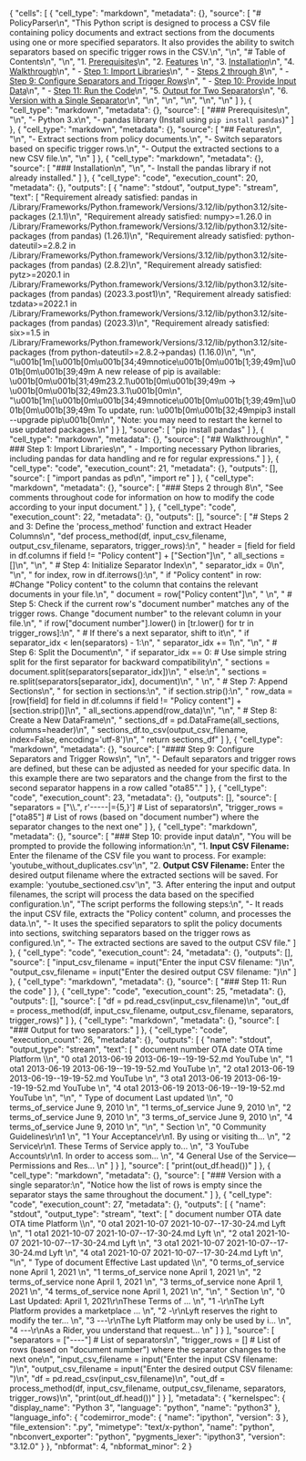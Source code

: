 {
 "cells": [
  {
   "cell_type": "markdown",
   "metadata": {},
   "source": [
    "# PolicyParser\n",
    "This Python script is designed to process a CSV file containing policy documents and extract sections from the documents using one or more specified separators. It also provides the ability to switch separators based on specific trigger rows in the CSV.\n",
    "\n",
    "# Table of Contents\n",
    "\n",
    "1. [Prerequisites](#prerequisites)\n",
    "2. [Features](#features) \n",
    "3. [Installation](#installation)\n",
    "4. [Walkthrough](#walkthrough)\n",
    "    - [Step 1: Import Libraries](#step-1-import-libraries)\n",
    "    - [Steps 2 through 8](#steps-2-through-8)\n",
    "    - [Step 9: Configure Separators and Trigger Rows](#step-9-configure-separators-and-trigger-rows)\n",
    "    - [Step 10: Provide Input Data](#step-10-provide-input-data)\n",
    "    - [Step 11: Run the Code](#step-11-run-the-code)\n",
    "5. [Output for Two Separators](#output-for-two-separators)\n",
    "6. [Version with a Single Separator](#version-with-a-single-separator)\n",
    "\n",
    "\n",
    "\n",
    "\n",
    "\n"
   ]
  },
  {
   "cell_type": "markdown",
   "metadata": {},
   "source": [
    "### Prerequisites\n",
    "\n",
    "- Python 3.x\n",
    "- pandas library (Install using `pip install pandas`)"
   ]
  },
  {
   "cell_type": "markdown",
   "metadata": {},
   "source": [
    "## Features\n",
    "\n",
    "- Extract sections from policy documents.\n",
    "- Switch separators based on specific trigger rows.\n",
    "- Output the extracted sections to a new CSV file.\n",
    "\n"
   ]
  },
  {
   "cell_type": "markdown",
   "metadata": {},
   "source": [
    "### Installation\n",
    "\n",
    "- Install the pandas library if not already installed."
   ]
  },
  {
   "cell_type": "code",
   "execution_count": 20,
   "metadata": {},
   "outputs": [
    {
     "name": "stdout",
     "output_type": "stream",
     "text": [
      "Requirement already satisfied: pandas in /Library/Frameworks/Python.framework/Versions/3.12/lib/python3.12/site-packages (2.1.1)\n",
      "Requirement already satisfied: numpy>=1.26.0 in /Library/Frameworks/Python.framework/Versions/3.12/lib/python3.12/site-packages (from pandas) (1.26.1)\n",
      "Requirement already satisfied: python-dateutil>=2.8.2 in /Library/Frameworks/Python.framework/Versions/3.12/lib/python3.12/site-packages (from pandas) (2.8.2)\n",
      "Requirement already satisfied: pytz>=2020.1 in /Library/Frameworks/Python.framework/Versions/3.12/lib/python3.12/site-packages (from pandas) (2023.3.post1)\n",
      "Requirement already satisfied: tzdata>=2022.1 in /Library/Frameworks/Python.framework/Versions/3.12/lib/python3.12/site-packages (from pandas) (2023.3)\n",
      "Requirement already satisfied: six>=1.5 in /Library/Frameworks/Python.framework/Versions/3.12/lib/python3.12/site-packages (from python-dateutil>=2.8.2->pandas) (1.16.0)\n",
      "\n",
      "\u001b[1m[\u001b[0m\u001b[34;49mnotice\u001b[0m\u001b[1;39;49m]\u001b[0m\u001b[39;49m A new release of pip is available: \u001b[0m\u001b[31;49m23.2.1\u001b[0m\u001b[39;49m -> \u001b[0m\u001b[32;49m23.3.1\u001b[0m\n",
      "\u001b[1m[\u001b[0m\u001b[34;49mnotice\u001b[0m\u001b[1;39;49m]\u001b[0m\u001b[39;49m To update, run: \u001b[0m\u001b[32;49mpip3 install --upgrade pip\u001b[0m\n",
      "Note: you may need to restart the kernel to use updated packages.\n"
     ]
    }
   ],
   "source": [
    "pip install pandas"
   ]
  },
  {
   "cell_type": "markdown",
   "metadata": {},
   "source": [
    "## Walkthrough\n",
    " ### Step 1: Import Libraries\n",
    "    - Importing necessary Python libraries, including pandas for data handling and re for regular expressions."
   ]
  },
  {
   "cell_type": "code",
   "execution_count": 21,
   "metadata": {},
   "outputs": [],
   "source": [
    "import pandas as pd\n",
    "import re"
   ]
  },
  {
   "cell_type": "markdown",
   "metadata": {},
   "source": [
    "### Steps 2 through 8\n",
    "See comments throughout code for information on how to modify the code according to your input document."
   ]
  },
  {
   "cell_type": "code",
   "execution_count": 22,
   "metadata": {},
   "outputs": [],
   "source": [
    "# Steps 2 and 3: Define the 'process_method' function and extract Header Columns\n",
    "def process_method(df, input_csv_filename, output_csv_filename, separators, trigger_rows):\n",
    "    header = [field for field in df.columns if field != \"Policy content\"] + [\"Section\"]\n",
    "    all_sections = []\n",
    "\n",
    "    # Step 4: Initialize Separator Index\n",
    "    separator_idx = 0\n",
    "\n",
    "    for index, row in df.iterrows():\n",
    "        if \"Policy content\" in row: #Change \"Policy content\" to the column that contains the relevant documents in your file.\n",
    "            document = row[\"Policy content\"]\n",
    "            \n",
    "            # Step 5: Check if the current row's \"document number\" matches any of the trigger rows. Change \"document number\" to the relevant column in your file.\n",
    "            if row[\"document number\"].lower() in [tr.lower() for tr in trigger_rows]:\n",
    "                # If there's a next separator, shift to it\n",
    "                if separator_idx < len(separators) - 1:\n",
    "                    separator_idx += 1\n",
    "\n",
    "            # Step 6: Split the Document\n",
    "            if separator_idx == 0:  # Use simple string split for the first separator for backward compatibility\n",
    "                sections = document.split(separators[separator_idx])\n",
    "            else:\n",
    "                sections = re.split(separators[separator_idx], document)\n",
    "            \n",
    "            # Step 7: Append Sections\n",
    "            for section in sections:\n",
    "                if section.strip():\n",
    "                    row_data = [row[field] for field in df.columns if field != \"Policy content\"] + [section.strip()]\n",
    "                    all_sections.append(row_data)\n",
    "\n",
    "    # Step 8: Create a New DataFrame\n",
    "    sections_df = pd.DataFrame(all_sections, columns=header)\n",
    "    sections_df.to_csv(output_csv_filename, index=False, encoding='utf-8')\n",
    "    return sections_df"
   ]
  },
  {
   "cell_type": "markdown",
   "metadata": {},
   "source": [
    "#### Step 9: Configure Separators and Trigger Rows\n",
    "\n",
    "- Default separators and trigger rows are defined, but these can be adjusted as needed for your specific data. In this example there are two separators and the change from the first to the second separator happens in a row called \"ota85\"."
   ]
  },
  {
   "cell_type": "code",
   "execution_count": 23,
   "metadata": {},
   "outputs": [],
   "source": [
    "separators = [\"\\\\.\", r'-----|={5,}']  # List of separators\n",
    "trigger_rows = [\"ota85\"]  # List of rows (based on \"document number\") where the separator changes to the next one"
   ]
  },
  {
   "cell_type": "markdown",
   "metadata": {},
   "source": [
    "### Step 10: provide input data\n",
    "You will be prompted to provide the following information:\n",
    "1. **Input CSV Filename:** Enter the filename of the CSV file you want to process. For example: 'youtube_without_duplicates.csv'\n",
    "2. **Output CSV Filename:** Enter the desired output filename where the extracted sections will be saved. For example: 'youtube_sectioned.csv'\n",
    "3. After entering the input and output filenames, the script will process the data based on the specified configuration.\n",
    "The script performs the following steps:\n",
    "- It reads the input CSV file, extracts the \"Policy content\" column, and processes the data.\n",
    "- It uses the specified separators to split the policy documents into sections, switching separators based on the trigger rows as configured.\n",
    "- The extracted sections are saved to the output CSV file."
   ]
  },
  {
   "cell_type": "code",
   "execution_count": 24,
   "metadata": {},
   "outputs": [],
   "source": [
    "input_csv_filename = input(\"Enter the input CSV filename: \")\n",
    "output_csv_filename = input(\"Enter the desired output CSV filename: \")\n"
   ]
  },
  {
   "cell_type": "markdown",
   "metadata": {},
   "source": [
    "### Step 11: Run the code"
   ]
  },
  {
   "cell_type": "code",
   "execution_count": 25,
   "metadata": {},
   "outputs": [],
   "source": [
    "df = pd.read_csv(input_csv_filename)\n",
    "out_df = process_method(df, input_csv_filename, output_csv_filename, separators, trigger_rows)"
   ]
  },
  {
   "cell_type": "markdown",
   "metadata": {},
   "source": [
    "### Output for two separators:"
   ]
  },
  {
   "cell_type": "code",
   "execution_count": 26,
   "metadata": {},
   "outputs": [
    {
     "name": "stdout",
     "output_type": "stream",
     "text": [
      "  document number    OTA date                 OTA time Platform  \\\n",
      "0            ota1  2013-06-19  2013-06-19--19-19-52.md  YouTube   \n",
      "1            ota1  2013-06-19  2013-06-19--19-19-52.md  YouTube   \n",
      "2            ota1  2013-06-19  2013-06-19--19-19-52.md  YouTube   \n",
      "3            ota1  2013-06-19  2013-06-19--19-19-52.md  YouTube   \n",
      "4            ota1  2013-06-19  2013-06-19--19-19-52.md  YouTube   \n",
      "\n",
      "   Type of document  Last updated  \\\n",
      "0  terms_of_service  June 9, 2010   \n",
      "1  terms_of_service  June 9, 2010   \n",
      "2  terms_of_service  June 9, 2010   \n",
      "3  terms_of_service  June 9, 2010   \n",
      "4  terms_of_service  June 9, 2010   \n",
      "\n",
      "                                             Section  \n",
      "0                          Community Guidelines\\r\\n1  \n",
      "1  Your Acceptance\\r\\n1.  By using or visiting th...  \n",
      "2  Service\\r\\n1.  These Terms of Service apply to...  \n",
      "3  YouTube Accounts\\r\\n1.  In order to access som...  \n",
      "4  General Use of the Service—Permissions and Res...  \n"
     ]
    }
   ],
   "source": [
    "print(out_df.head())"
   ]
  },
  {
   "cell_type": "markdown",
   "metadata": {},
   "source": [
    "### Version with a single separator:\n",
    "Notice how the list of rows is empty since the separator stays the same throughout the document."
   ]
  },
  {
   "cell_type": "code",
   "execution_count": 27,
   "metadata": {},
   "outputs": [
    {
     "name": "stdout",
     "output_type": "stream",
     "text": [
      "  document number    OTA date                 OTA time Platform  \\\n",
      "0            ota1  2021-10-07  2021-10-07--17-30-24.md     Lyft   \n",
      "1            ota1  2021-10-07  2021-10-07--17-30-24.md     Lyft   \n",
      "2            ota1  2021-10-07  2021-10-07--17-30-24.md     Lyft   \n",
      "3            ota1  2021-10-07  2021-10-07--17-30-24.md     Lyft   \n",
      "4            ota1  2021-10-07  2021-10-07--17-30-24.md     Lyft   \n",
      "\n",
      "   Type of document Effective   Last updated  \\\n",
      "0  terms_of_service      none  April 1, 2021   \n",
      "1  terms_of_service      none  April 1, 2021   \n",
      "2  terms_of_service      none  April 1, 2021   \n",
      "3  terms_of_service      none  April 1, 2021   \n",
      "4  terms_of_service      none  April 1, 2021   \n",
      "\n",
      "                                             Section  \n",
      "0  Last Updated: April 1, 2021\\r\\nThese Terms of ...  \n",
      "1  -\\r\\nThe Lyft Platform provides a marketplace ...  \n",
      "2  -\\r\\nLyft reserves the right to modify the ter...  \n",
      "3  ---\\r\\nThe Lyft Platform may only be used by i...  \n",
      "4  ---\\r\\nAs a Rider, you understand that request...  \n"
     ]
    }
   ],
   "source": [
    "separators = [\"----\"]  # List of separators\n",
    "trigger_rows = []  # List of rows (based on \"document number\") where the separator changes to the next one\n",
    "input_csv_filename = input(\"Enter the input CSV filename: \")\n",
    "output_csv_filename = input(\"Enter the desired output CSV filename: \")\n",
    "df = pd.read_csv(input_csv_filename)\n",
    "out_df = process_method(df, input_csv_filename, output_csv_filename, separators, trigger_rows)\n",
    "print(out_df.head())"
   ]
  }
 ],
 "metadata": {
  "kernelspec": {
   "display_name": "Python 3",
   "language": "python",
   "name": "python3"
  },
  "language_info": {
   "codemirror_mode": {
    "name": "ipython",
    "version": 3
   },
   "file_extension": ".py",
   "mimetype": "text/x-python",
   "name": "python",
   "nbconvert_exporter": "python",
   "pygments_lexer": "ipython3",
   "version": "3.12.0"
  }
 },
 "nbformat": 4,
 "nbformat_minor": 2
}
